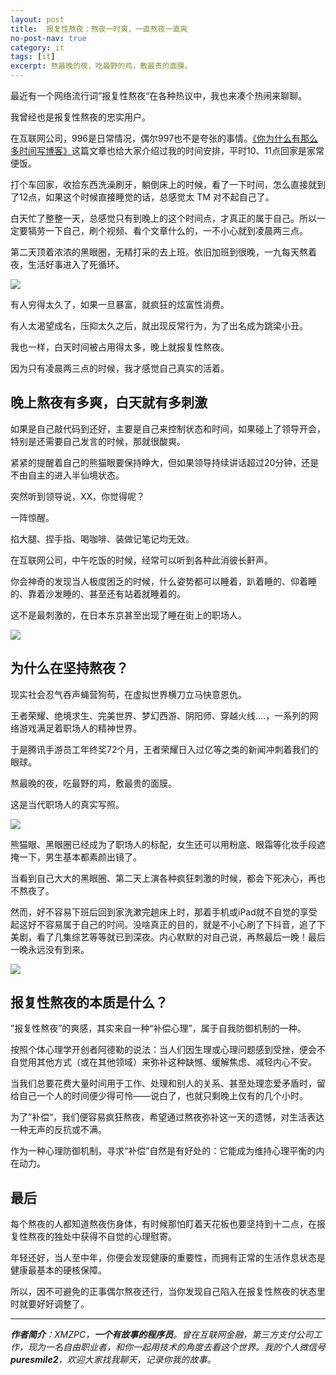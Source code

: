 ```yaml
---
layout: post
title:  报复性熬夜：熬夜一时爽，一直熬夜一直爽
no-post-nav: true
category: it
tags: [it]
excerpt: 熬最晚的夜，吃最野的鸡，敷最贵的面膜。
---
```


最近有一个网络流行词”报复性熬夜“在各种热议中，我也来凑个热闹来聊聊。

我曾经也是报复性熬夜的忠实用户。

在互联网公司，996是日常情况，偶尔997也不是夸张的事情。[《你为什么有那么多时间写博客》](http://www.ityouknow.com/it/2019/06/10/write-blog.html)这篇文章也给大家介绍过我的时间安排，平时10、11点回家是家常便饭。

打个车回家，收拾东西洗澡刷牙，躺倒床上的时候，看了一下时间，怎么直接就到了12点，如果这个时候直接睡觉的话，总感觉太 TM 对不起自己了。

白天忙了整整一天，总感觉只有到晚上的这个时间点，才真正的属于自己。所以一定要犒劳一下自己，刷个视频、看个文章什么的，一不小心就到凌晨两三点。

第二天顶着浓浓的黑眼圈，无精打采的去上班。依旧加班到很晚，一九每天熬着夜，生活好事进入了死循环。

![](http://favorites.ren/assets/images/2019/it/aoye01.jpg)

有人穷得太久了，如果一旦暴富，就疯狂的炫富性消费。

有人太渴望成名，压抑太久之后，就出现反常行为，为了出名成为跳梁小丑。

我也一样，白天时间被占用得太多，晚上就报复性熬夜。

因为只有凌晨两三点的时候，我才感觉自己真实的活着。

## 晚上熬夜有多爽，白天就有多刺激

如果是自己敲代码到还好，主要是自己来控制状态和时间，如果碰上了领导开会，特别是还需要自己发言的时候，那就很酸爽。

紧紧的提醒着自己的熊猫眼要保持睁大，但如果领导持续讲话超过20分钟，还是不由自主的进入半仙境状态。

突然听到领导说，XX，你觉得呢？

一阵惊醒。

掐大腿、捏手指、喝咖啡、装做记笔记均无效。

在互联网公司，中午吃饭的时候，经常可以听到各种此消彼长鼾声。

你会神奇的发现当人极度困乏的时候，什么姿势都可以睡着，趴着睡的、仰着睡的、靠着沙发睡的、甚至还有站着就睡着的。

这不是最刺激的，在日本东京甚至出现了睡在街上的职场人。

![](http://favorites.ren/assets/images/2019/it/aoye02.jpg)


## 为什么在坚持熬夜？

现实社会忍气吞声蝇营狗苟，在虚拟世界横刀立马快意恩仇。

王者荣耀、绝境求生、完美世界、梦幻西游、阴阳师、穿越火线....，一系列的网络游戏满足着职场人的精神世界。

于是腾讯手游员工年终奖72个月，王者荣耀日入过亿等之类的新闻冲刺着我们的眼球。

熬最晚的夜，吃最野的鸡，敷最贵的面膜。

这是当代职场人的真实写照。

![](http://favorites.ren/assets/images/2019/it/aoye03.jpg)

熊猫眼、黑眼圈已经成为了职场人的标配，女生还可以用粉底、眼霜等化妆手段遮掩一下，男生基本都素颜出镜了。

当看到自己大大的黑眼圈、第二天上演各种疯狂刺激的时候，都会下死决心，再也不熬夜了。

然而，好不容易下班后回到家洗漱完趟床上时，那着手机或iPad就不自觉的享受起这好不容易属于自己的时间。没啥真正的目的，就是不小心刷了下抖音，追了下美剧，看了几集综艺等等就已到深夜。内心默默的对自己说，再熬最后一晚！最后一晚永远没有到来。

![](http://favorites.ren/assets/images/2019/it/aoye04.jpg)

## 报复性熬夜的本质是什么？

”报复性熬夜”的爽感，其实来自一种“补偿心理”，属于自我防御机制的一种。

按照个体心理学开创者阿德勒的说法：当人们因生理或心理问题感到受挫，便会不自觉用其他方式（或在其他领域）来弥补这种缺憾、缓解焦虑、减轻内心不安。

当我们总要花费大量时间用于工作、处理和别人的关系、甚至处理恋爱矛盾时，留给自己一个人的时间便少得可怜——说白了，也就只剩晚上仅有的几个小时。

为了”补偿“，我们便容易疯狂熬夜，希望通过熬夜弥补这一天的遗憾，对生活表达一种无声的反抗或不满。

作为一种心理防御机制，寻求“补偿”自然是有好处的：它能成为维持心理平衡的内在动力。

## 最后

每个熬夜的人都知道熬夜伤身体，有时候那怕盯着天花板也要坚持到十二点，在报复性熬夜的独处中获得不自觉的心理慰寄。

年轻还好，当人至中年，你便会发现健康的重要性，而拥有正常的生活作息状态是健康最基本的硬核保障。

所以，因不可避免的正事偶尔熬夜还行，当你发现自己陷入在报复性熬夜的状态里时就要好好调整了。

---

***作者简介**：XMZPC，**一个有故事的程序员**。曾在互联网金融，第三方支付公司工作，现为一名自由职业者，和你一起用技术的角度去看这个世界。我的个人微信号 **puresmile2**，欢迎大家找我聊天，记录你我的故事。*
